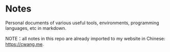 # Notes

Personal documents of various useful tools, environments, programming languages, etc in markdown.

NOTE：all notes in this repo are already imported to my website in Chinese: https://cwang.me. 
